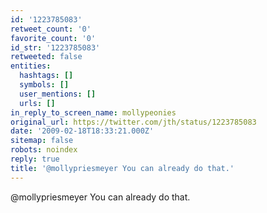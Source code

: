 ```yaml
---
id: '1223785083'
retweet_count: '0'
favorite_count: '0'
id_str: '1223785083'
retweeted: false
entities:
  hashtags: []
  symbols: []
  user_mentions: []
  urls: []
in_reply_to_screen_name: mollypeonies
original_url: https://twitter.com/jth/status/1223785083
date: '2009-02-18T18:33:21.000Z'
sitemap: false
robots: noindex
reply: true
title: '@mollypriesmeyer You can already do that.'
---
```


@mollypriesmeyer You can already do that.